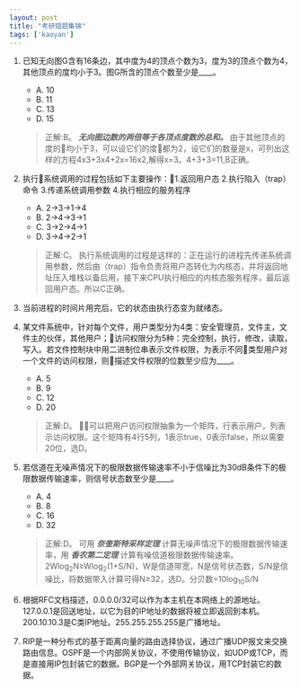 ```yaml
---
layout: post
title: "考研错题集锦"
tags: ['kaoyan']
---
```

1. 已知无向图G含有16条边，其中度为4的顶点个数为3，度为3的顶点个数为4，其他顶点的度均小于3。图G所含的顶点个数至少是____。
    - A. 10
    - B. 11
    - C. 13
    - D. 15
    >正解:B。 **_无向图边数的两倍等于各顶点度数的总和。_** 由于其他顶点的度的均小于3，可以设它们的度都为2，设它们的数量是x，可列出这样的方程4x3+3x4+2x=16x2,解得x=3。4+3+3=11,B正确。

2. 执行系统调用的过程包括如下主要操作：1.返回用户态 2.执行陷入（trap）命令 3.传递系统调用参数 4.执行相应的服务程序
    - A. 2->3->1->4
    - B. 2->4->3->1
    - C. 3->2->4->1
    - D. 3->4->2->1
    >正解:C。 执行系统调用的过程是这样的：正在运行的进程先传递系统调用参数，然后由（trap）指令负责将用户态转化为内核态，并将返回地址压入堆栈以备后用，接下来CPU执行相应的内核态服务程序，最后返回用户态。所以C正确。

3. 当前进程的时间片用完后，它的状态由执行态变为就绪态。
4. 某文件系统中，针对每个文件，用户类型分为4类：安全管理员，文件主，文件主的伙伴，其他用户；访问权限分为5种：完全控制，执行，修改，读取，写入。若文件控制块中用二进制位串表示文件权限，为表示不同类型用户对一个文件的访问权限，则描述文件权限的位数至少应为____。
    - A. 5
    - B. 9
    - C. 12
    - D. 20
    >正解:D。 可以把用户访问权限抽象为一个矩阵，行表示用户，列表示访问权限。这个矩阵有4行5列，1表示true，0表示false，所以需要20位，选D。

5. 若信道在无噪声情况下的极限数据传输速率不小于信噪比为30dB条件下的极限数据传输速率，则信号状态数至少是____。
    - A. 4
    - B. 8
    - C. 16
    - D. 32
    >正解:D。 可用 **_奈奎斯特采样定理_** 计算无噪声情况下的极限数据传输速率，用 **_香农第二定理_** 计算有噪信道极限数据传输速率。2Wlog<sub>2</sub>N&ge;Wlog<sub>2</sub>(1+S/N)，W是信道带宽，N是信号状态数，S/N是信噪比，将数据带入计算可得N&ge;32，选D。分贝数=10log<sub>10</sub>S/N

6. 根据RFC文档描述，0.0.0.0/32可以作为本主机在本网络上的源地址。127.0.0.1是回送地址，以它为目的IP地址的数据将被立即返回到本机。200.10.10.3是C类IP地址。255.255.255.255是广播地址。
7. RIP是一种分布式的基于距离向量的路由选择协议，通过广播UDP报文来交换路由信息。OSPF是一个内部网关协议，不使用传输协议，如UDP或TCP，而是直接用IP包封装它的数据。BGP是一个外部网关协议，用TCP封装它的数据。